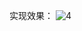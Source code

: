 实现效果：
![4](https://user-images.githubusercontent.com/50875445/136924440-66c47063-48a5-446e-84e7-1a0936cf83ee.png)
